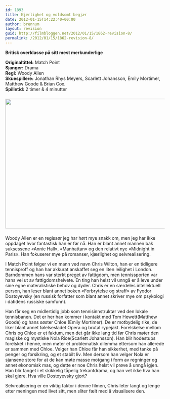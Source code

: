 ```yaml
---
id: 1893
title: Kjærlighet og voldsomt begjær
date: 2012-01-15T14:22:40+00:00
author: brennum
layout: revision
guid: http://filmbloggen.net/2012/01/15/1862-revision-8/
permalink: /2012/01/15/1862-revision-8/
---
```

**Britisk overklasse på sitt mest merkunderlige**

**Originaltittel:** Match Point  
**Sjanger:** Drama  
**Regi:** Woody Allen  
**Skuespillere:** Jonathan Rhys Meyers, Scarlett Johansson, Emily Mortimer, Matthew Goode & Brian Cox.  
**Spilletid:** 2 timer & 4 minutter

<img style="padding-right: 8px;padding-top: 8px;padding-bottom: 8px" src="http://images.allmoviephoto.com/2005_Match_Point/2005_match_point_023.jpg" alt="" width="618" height="410" /> 

Woody Allen er en regissør jeg har hørt mye snakk om, men jeg har ikke oppdaget hvor fantastisk han er før nå. Han er blant annet mannen bak suksessene &laquo;Annie Hall&raquo;, &laquo;Manhattan&raquo; og den relativt nye &laquo;Midnight in Paris&raquo;. Han fokuserer mye på romanser, kjærlighet og selvrealisering.

I Match Point følger vi en mann ved navn Chris Wilton, han er en tidligere tennisproff og han har akkurat anskaffet seg en liten leilighet i London. Barndommen hans var sterkt preget av fattigdom, men tennissporten var hans vei ut av fattigdomshelvete. En ting han helst vil unngå er å leve under sine egne materalistiske behov og dyder. Chris er en særdeles intellektuell person, han leser blant annet boken &laquo;Forbrytelse og straff&raquo; av Fyodor Dostoyevsky (en russisk forfatter som blant annet skriver mye om psykologi i datidens russiske samfunn).

Han får seg en midlertidig jobb som tennisinnstruktør ved den lokale tennisbanen. Det er her han kommer i kontakt med Tom Hewett(Matthew Goode) og hans søster Chloe (Emily Mortimer). De er motbydelig rike, de liker blant annet følelsesladet Opera og brutal rypejakt. Forelskelse mellom Chris og Chloe er et faktum, men det går ikke lang tid før Chris møter den magiske og mystiske Nola Rice(Scarlett Johansson). Han blir hodestups forelsket i henne, men møter et problematisk dilemma ettersom han allerede er sammen med Chloe. Velger han Chloe får han sikkerhet, med tanke på penger og forsikring, og et stabilt liv. Men dersom han velger Nola er sjansene store for at de kan møte masse motgang i form av regninger og annet økonomisk mas, og dette er noe Chris helst vil prøve å unngå igjen. Han blir fanget i et skikkelig tåpelig trekantdrama, og han vet ikke hva han skal gjøre. Hva ville Dostoyevsky gjort?

Selvrealisering er en viktig faktor i denne filmen, Chris leter langt og lenge etter meningen med livet sitt, men sliter fælt med å visualisere den.